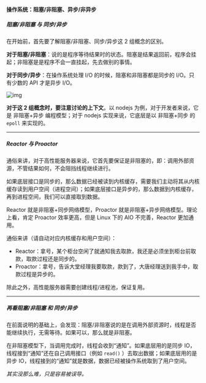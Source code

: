 #### 操作系统：阻塞/非阻塞、异步/非异步

##### 阻塞/非阻塞 与 同步/异步

在开始前，首先要了解阻塞/非阻塞、同步/异步这 2 组概念的区别。

**对于阻塞/非阻塞**：说的是程序等待结果时的状态。阻塞是结果返回前，程序会挂起；非阻塞是是程序不会一直挂起，先去做别的事情。

**对于同步/异步**：在操作系统处理 I/O 的时候，阻塞和非阻塞都是同步的 I/O。只有少数的 API 才是异步 I/O。

![img](https://gitee.com/p_pj/pig/raw/master/img/007S8ZIlgy1gh6n4kqwupj30bj046aae.jpg)

**对于这 2 组概念时，要注意讨论的上下文**。以 nodejs 为例，对于开发者来说，它是 非阻塞+异步 编程模型；对于 nodejs 实现来说，它底层是以 非阻塞+同步 的 `epoll` 来实现的。



-----



##### Reactor 与 Proactor

通俗来讲，对于高性能服务器来说，它首先要保证是非阻塞的，即：调用外部资源，不管结果如何，不会阻挡线程继续进行。

如果底层接口是同步的，那么数据已经被读到内核缓存，需要我们主动将其从内核缓存读到用户空间（进程空间）；如果底层接口是异步的，那么数据到内核缓存，再到进程空间，我们可以直接取到数据。

Reactor 就是非阻塞+同步网络模型，Proactor 就是非阻塞+异步网络模型。理论上看，肯定 Proactor 效率更高，但是 Linux 下的 AIO 不完善，Reactor 更加通用。

通俗来讲（请自动对应内核缓存和用户空间）：

- Reactor：拿号，某个柜台空闲了就通知我去取款，我还是必须坐到柜台前取款，取款过程还是同步的。
- Proactor：拿号，告诉大堂经理我要取款，款到了，大唐经理送到我手中，取款过程是异步的。

除此之外，高性能服务器需要创建线程/进程池，保证复用。

----

##### 再看阻塞/非阻塞 和 同步/异步

在前面说明的基础上，会发现：阻塞/非阻塞说的是在调用外部资源时，线程是否能继续执行，无需等待。如果可以，那么就是非阻塞。

在非阻塞模型下，当调用完成时，线程会收到“通知”。如果底层用的是同步 IO，线程接到“通知”还在自己调用接口（例如 `read()` ）去取出数据；如果底层用的是异步 IO，线程接到的“通知”就是数据，数据已经被操作系统取到了用户空间。

*其实没那么难，只是容易被误导。*

